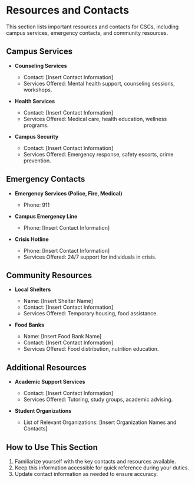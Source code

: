 # Resources and Contacts
This section lists important resources and contacts for CSCs, including campus services, emergency contacts, and community resources.

## Campus Services
- **Counseling Services**
  - Contact: [Insert Contact Information]
  - Services Offered: Mental health support, counseling sessions, workshops.

- **Health Services**
  - Contact: [Insert Contact Information]
  - Services Offered: Medical care, health education, wellness programs.

- **Campus Security**
  - Contact: [Insert Contact Information]
  - Services Offered: Emergency response, safety escorts, crime prevention.

## Emergency Contacts
- **Emergency Services (Police, Fire, Medical)**
  - Phone: 911

- **Campus Emergency Line**
  - Phone: [Insert Contact Information]

- **Crisis Hotline**
  - Phone: [Insert Contact Information]
  - Services Offered: 24/7 support for individuals in crisis.

## Community Resources
- **Local Shelters**
  - Name: [Insert Shelter Name]
  - Contact: [Insert Contact Information]
  - Services Offered: Temporary housing, food assistance.

- **Food Banks**
  - Name: [Insert Food Bank Name]
  - Contact: [Insert Contact Information]
  - Services Offered: Food distribution, nutrition education.

## Additional Resources
- **Academic Support Services**
  - Contact: [Insert Contact Information]
  - Services Offered: Tutoring, study groups, academic advising.

- **Student Organizations**
  - List of Relevant Organizations: [Insert Organization Names and Contacts]

## How to Use This Section
1. Familiarize yourself with the key contacts and resources available.
2. Keep this information accessible for quick reference during your duties.
3. Update contact information as needed to ensure accuracy.